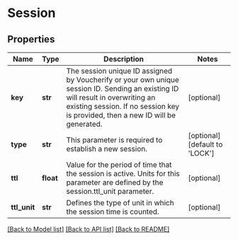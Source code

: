 # Session


## Properties
Name | Type | Description | Notes
------------ | ------------- | ------------- | -------------
**key** | **str** | The session unique ID assigned by Voucherify or your own unique session ID. Sending an existing ID will result in overwriting an existing session. If no session key is provided, then a new ID will be generated. | [optional] 
**type** | **str** | This parameter is required to establish a new session. | [optional] [default to 'LOCK']
**ttl** | **float** | Value for the period of time that the session is active. Units for this parameter are defined by the session.ttl_unit parameter. | [optional] 
**ttl_unit** | **str** | Defines the type of unit in which the session time is counted. | [optional] 

[[Back to Model list]](../README.md#documentation-for-models) [[Back to API list]](../README.md#documentation-for-api-endpoints) [[Back to README]](../README.md)


